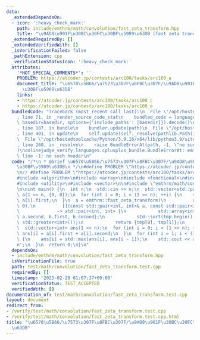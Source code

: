 ```yaml
---
data:
  _extendedDependsOn:
  - icon: ':heavy_check_mark:'
    path: include/emthrm/math/convolution/fast_zeta_transform.hpp
    title: "\u9AD8\u901F\u30BC\u30FC\u30BF\u5909\u63DB (fast zeta transform)"
  _extendedRequiredBy: []
  _extendedVerifiedWith: []
  _isVerificationFailed: false
  _pathExtension: cpp
  _verificationStatusIcon: ':heavy_check_mark:'
  attributes:
    '*NOT_SPECIAL_COMMENTS*': ''
    PROBLEM: https://atcoder.jp/contests/arc100/tasks/arc100_e
    document_title: "\u6570\u5B66/\u7573\u307F\u8FBC\u307F/\u9AD8\u901F\u30BC\u30FC\
      \u30BF\u5909\u63DB"
    links:
    - https://atcoder.jp/contests/arc100/tasks/arc100_c
    - https://atcoder.jp/contests/arc100/tasks/arc100_e
  bundledCode: "Traceback (most recent call last):\n  File \"/opt/hostedtoolcache/Python/3.9.16/x64/lib/python3.9/site-packages/onlinejudge_verify/documentation/build.py\"\
    , line 71, in _render_source_code_stat\n    bundled_code = language.bundle(stat.path,\
    \ basedir=basedir, options={'include_paths': [basedir]}).decode()\n  File \"/opt/hostedtoolcache/Python/3.9.16/x64/lib/python3.9/site-packages/onlinejudge_verify/languages/cplusplus.py\"\
    , line 187, in bundle\n    bundler.update(path)\n  File \"/opt/hostedtoolcache/Python/3.9.16/x64/lib/python3.9/site-packages/onlinejudge_verify/languages/cplusplus_bundle.py\"\
    , line 401, in update\n    self.update(self._resolve(pathlib.Path(included), included_from=path))\n\
    \  File \"/opt/hostedtoolcache/Python/3.9.16/x64/lib/python3.9/site-packages/onlinejudge_verify/languages/cplusplus_bundle.py\"\
    , line 260, in _resolve\n    raise BundleErrorAt(path, -1, \"no such header\"\
    )\nonlinejudge_verify.languages.cplusplus_bundle.BundleErrorAt: emthrm/math/convolution/fast_zeta_transform.hpp:\
    \ line -1: no such header\n"
  code: "/*\n * @brief \u6570\u5B66/\u7573\u307F\u8FBC\u307F/\u9AD8\u901F\u30BC\u30FC\
    \u30BF\u5909\u63DB\n */\n#define PROBLEM \"https://atcoder.jp/contests/arc100/tasks/arc100_e\"\
    \n// #define PROBLEM \"https://atcoder.jp/contests/arc100/tasks/arc100_c\"\n\n\
    #include <algorithm>\n#include <array>\n#include <functional>\n#include <iostream>\n\
    #include <utility>\n#include <vector>\n\n#include \"emthrm/math/convolution/fast_zeta_transform.hpp\"\
    \n\nint main() {\n  int n;\n  std::cin >> n;\n  std::vector<std::pair<int, int>>\
    \ a(1 << n, {0, 0});\n  for (int i = 0; i < (1 << n); ++i) {\n    std::cin >>\
    \ a[i].first;\n  }\n  a = emthrm::fast_zeta_transform(\n          a, false, std::make_pair(0,\
    \ 0),\n          [](const std::pair<int, int>& a, const std::pair<int, int>& b)\n\
    \              -> std::pair<int, int> {\n            std::array<int, 4> tmp{a.first,\
    \ a.second, b.first, b.second};\n            std::sort(tmp.begin(), tmp.end(),\
    \ std::greater<int>());\n            return {tmp[0], tmp[1]};\n          });\n\
    \  std::vector<int> ans(1 << n);\n  for (int i = 0; i < (1 << n); ++i) {\n   \
    \ ans[i] = a[i].first + a[i].second;\n  }\n  for (int i = 1; i < (1 << n); ++i)\
    \ {\n    ans[i] = std::max(ans[i], ans[i - 1]);\n    std::cout << ans[i] << '\\\
    n';\n  }\n  return 0;\n}\n"
  dependsOn:
  - include/emthrm/math/convolution/fast_zeta_transform.hpp
  isVerificationFile: true
  path: test/math/convolution/fast_zeta_transform.test.cpp
  requiredBy: []
  timestamp: '2023-02-20 01:07:37+09:00'
  verificationStatus: TEST_ACCEPTED
  verifiedWith: []
documentation_of: test/math/convolution/fast_zeta_transform.test.cpp
layout: document
redirect_from:
- /verify/test/math/convolution/fast_zeta_transform.test.cpp
- /verify/test/math/convolution/fast_zeta_transform.test.cpp.html
title: "\u6570\u5B66/\u7573\u307F\u8FBC\u307F/\u9AD8\u901F\u30BC\u30FC\u30BF\u5909\
  \u63DB"
---
```

